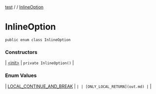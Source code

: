 [test](out.md) / [](out.md) / [InlineOption](out.md)


# InlineOption


```
public enum class InlineOption
```




### Constructors


| [&lt;init&gt;](out.md) | `private InlineOption()` |


### Enum Values


| [LOCAL_CONTINUE_AND_BREAK](out.md) | `` |
| [ONLY_LOCAL_RETURN](out.md) | `` |

